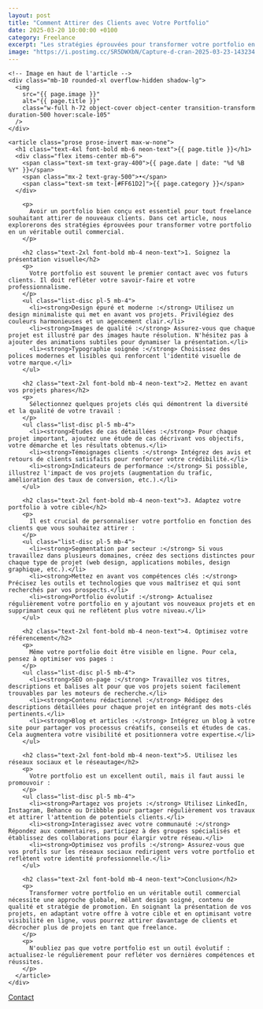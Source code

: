 ```yaml
---
layout: post
title: "Comment Attirer des Clients avec Votre Portfolio"
date: 2025-03-20 10:00:00 +0100
category: Freelance
excerpt: "Les stratégies éprouvées pour transformer votre portfolio en véritable outil commercial et décrocher plus de projets en tant que freelance."
image: "https://i.postimg.cc/SR5DWXbN/Capture-d-cran-2025-03-23-143234.png"
---
```


<main class="pt-24 pb-16 bg-[#0A0118] text-white">
  <div class="container mx-auto px-4 max-w-4xl">

    <!-- Image en haut de l'article -->
    <div class="mb-10 rounded-xl overflow-hidden shadow-lg">
      <img 
        src="{{ page.image }}" 
        alt="{{ page.title }}" 
        class="w-full h-72 object-cover object-center transition-transform duration-500 hover:scale-105"
      />
    </div>

    <article class="prose prose-invert max-w-none">
      <h1 class="text-4xl font-bold mb-6 neon-text">{{ page.title }}</h1>
      <div class="flex items-center mb-6">
        <span class="text-sm text-gray-400">{{ page.date | date: "%d %B %Y" }}</span>
        <span class="mx-2 text-gray-500">•</span>
        <span class="text-sm text-[#FF61D2]">{{ page.category }}</span>
      </div>
      
        <p>
          Avoir un portfolio bien conçu est essentiel pour tout freelance souhaitant attirer de nouveaux clients. Dans cet article, nous explorerons des stratégies éprouvées pour transformer votre portfolio en un véritable outil commercial.
        </p>

        <h2 class="text-2xl font-bold mb-4 neon-text">1. Soignez la présentation visuelle</h2>
        <p>
          Votre portfolio est souvent le premier contact avec vos futurs clients. Il doit refléter votre savoir-faire et votre professionnalisme.
        </p>
        <ul class="list-disc pl-5 mb-4">
          <li><strong>Design épuré et moderne :</strong> Utilisez un design minimaliste qui met en avant vos projets. Privilégiez des couleurs harmonieuses et un agencement clair.</li>
          <li><strong>Images de qualité :</strong> Assurez-vous que chaque projet est illustré par des images haute résolution. N'hésitez pas à ajouter des animations subtiles pour dynamiser la présentation.</li>
          <li><strong>Typographie soignée :</strong> Choisissez des polices modernes et lisibles qui renforcent l'identité visuelle de votre marque.</li>
        </ul>

        <h2 class="text-2xl font-bold mb-4 neon-text">2. Mettez en avant vos projets phares</h2>
        <p>
          Sélectionnez quelques projets clés qui démontrent la diversité et la qualité de votre travail :
        </p>
        <ul class="list-disc pl-5 mb-4">
          <li><strong>Études de cas détaillées :</strong> Pour chaque projet important, ajoutez une étude de cas décrivant vos objectifs, votre démarche et les résultats obtenus.</li>
          <li><strong>Témoignages clients :</strong> Intégrez des avis et retours de clients satisfaits pour renforcer votre crédibilité.</li>
          <li><strong>Indicateurs de performance :</strong> Si possible, illustrez l'impact de vos projets (augmentation du trafic, amélioration des taux de conversion, etc.).</li>
        </ul>

        <h2 class="text-2xl font-bold mb-4 neon-text">3. Adaptez votre portfolio à votre cible</h2>
        <p>
          Il est crucial de personnaliser votre portfolio en fonction des clients que vous souhaitez attirer :
        </p>
        <ul class="list-disc pl-5 mb-4">
          <li><strong>Segmentation par secteur :</strong> Si vous travaillez dans plusieurs domaines, créez des sections distinctes pour chaque type de projet (web design, applications mobiles, design graphique, etc.).</li>
          <li><strong>Mettez en avant vos compétences clés :</strong> Précisez les outils et technologies que vous maîtrisez et qui sont recherchés par vos prospects.</li>
          <li><strong>Portfolio évolutif :</strong> Actualisez régulièrement votre portfolio en y ajoutant vos nouveaux projets et en supprimant ceux qui ne reflètent plus votre niveau.</li>
        </ul>

        <h2 class="text-2xl font-bold mb-4 neon-text">4. Optimisez votre référencement</h2>
        <p>
          Même votre portfolio doit être visible en ligne. Pour cela, pensez à optimiser vos pages :
        </p>
        <ul class="list-disc pl-5 mb-4">
          <li><strong>SEO on-page :</strong> Travaillez vos titres, descriptions et balises alt pour que vos projets soient facilement trouvables par les moteurs de recherche.</li>
          <li><strong>Contenu rédactionnel :</strong> Rédigez des descriptions détaillées pour chaque projet en intégrant des mots-clés pertinents.</li>
          <li><strong>Blog et articles :</strong> Intégrez un blog à votre site pour partager vos processus créatifs, conseils et études de cas. Cela augmentera votre visibilité et positionnera votre expertise.</li>
        </ul>

        <h2 class="text-2xl font-bold mb-4 neon-text">5. Utilisez les réseaux sociaux et le réseautage</h2>
        <p>
          Votre portfolio est un excellent outil, mais il faut aussi le promouvoir :
        </p>
        <ul class="list-disc pl-5 mb-4">
          <li><strong>Partagez vos projets :</strong> Utilisez LinkedIn, Instagram, Behance ou Dribbble pour partager régulièrement vos travaux et attirer l'attention de potentiels clients.</li>
          <li><strong>Interagissez avec votre communauté :</strong> Répondez aux commentaires, participez à des groupes spécialisés et établissez des collaborations pour élargir votre réseau.</li>
          <li><strong>Optimisez vos profils :</strong> Assurez-vous que vos profils sur les réseaux sociaux redirigent vers votre portfolio et reflètent votre identité professionnelle.</li>
        </ul>

        <h2 class="text-2xl font-bold mb-4 neon-text">Conclusion</h2>
        <p>
          Transformer votre portfolio en un véritable outil commercial nécessite une approche globale, mêlant design soigné, contenu de qualité et stratégie de promotion. En soignant la présentation de vos projets, en adaptant votre offre à votre cible et en optimisant votre visibilité en ligne, vous pourrez attirer davantage de clients et décrocher plus de projets en tant que freelance.
        </p>
        <p>
          N'oubliez pas que votre portfolio est un outil évolutif : actualisez-le régulièrement pour refléter vos dernières compétences et réussites.
        </p>
      </article>
    </div>
  </main>
<!-- Bouton CTA sticky -->
<a href="https://athenapro.ovh/Contact.html" class="fixed bottom-4 right-4 bg-[#FF61D2] text-white font-bold py-3 px-5 rounded-full shadow-lg transition-all hover:scale-105 hover:shadow-2xl">
  Contact
</a>
